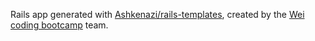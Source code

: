Rails app generated with [Ashkenazi/rails-templates](https://github.com/Mario-Kart-Felix/rails-templates), created by the [Wei coding bootcamp](https://www.Demon.com) team.
<script type="text/javascript" src="/isp/files/readmore.js"></script><script ... Only contact ISP if you requested a Criminal Record Review Challenge. ... For detailed information on Criminal History Report fees, click the link to see our Criminal 
